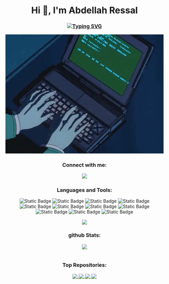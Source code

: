 <h1 align="center">Hi 👋, I'm Abdellah Ressal</h1>
<h3 align="center"><a href="https://git.io/typing-svg"><img src="https://readme-typing-svg.demolab.com?&size=30&duration=4000&pause=1000&color=ABD200&width=600&height=52&lines=A+Master's+Student+in+Cybersecurity" alt="Typing SVG" /></a></h3>
<p align="center"><a><img src="https://github.com/Ressal0/ressal0/blob/main/pics/a2b4ae4ebabcd10ff10a1581366f6df2.gif"/></a></p>
<h3 align="center">Connect with me:</h3>
<p align="center">
<a href="https://linkedin.com/in/abdellah-ressal-773067227/"><img src="https://img.shields.io/badge/-LinkedIn-0072b1?&style=flat&logo=linkedin&logoColor=white" /></a>
</p>
<h3 align="center">Languages and Tools:</h3>
<div align="center">
<img alt="Static Badge" src="https://img.shields.io/badge/C-00599C?logo=c&logoColor=white">
<img alt="Static Badge" src="https://img.shields.io/badge/C++-%2300599C.svg?logo=c%2B%2B&logoColor=white">
<img alt="Static Badge" src="https://img.shields.io/badge/Python-ffd343?logo=python&logoColor=black">
<img alt="Static Badge" src="https://img.shields.io/badge/Java-%23ED8B00.svg?logo=openjdk&logoColor=white">
<img alt="Static Badge" src="https://img.shields.io/badge/HTML-%23E34F26.svg?logo=html5&logoColor=white">
<img alt="Static Badge" src="https://img.shields.io/badge/CSS-1572B6?logo=css3&logoColor=fff">
<img alt="Static Badge" src="http://img.shields.io/badge/-Powershell-darkblue?style=flat&logo=powershell&logoColor=fff">
<img alt="Static Badge" src="https://img.shields.io/badge/-Git-%23F05032?style=flat&logo=git&logoColor=%23ffffff">
</div>
<div align="center">
<img alt="Static Badge" src="https://img.shields.io/badge/MySQL-4479A1?logo=mysql&logoColor=fff">
<img alt="Static Badge" src="https://img.shields.io/badge/SQLite-%2307405e.svg?logo=sqlite&logoColor=white">
<img alt="Static Badge" src="https://img.shields.io/badge/Oracle-F80000?logo=oracle&logoColor=fff">
</div>
<p></p>
<p align="center"><a href="https://github.com/ressal0/">
  <img height=200 align="center" src="https://github-readme-stats.vercel.app/api/top-langs?username=ressal0&theme=merko&layout=compact&langs_count=8&card_width=320" />
</a></p>
<h3 align="center">github Stats:</h3>
<p align="center">
<a href="https://github.com/ressal0/github-readme-stats">
  <img height=200 align="center" src="https://github-readme-stats.vercel.app/api?username=ressal0&theme=merko" />
</a>
<h1></h1>
<h3 align="center">Top Repositories:</h3>
<p align="center"><a href="https://github.com/ressal0/Web-Scanner">
  <img align="center" src="https://github-readme-stats.vercel.app/api/pin/?username=ressal0&repo=Web-Scanner&theme=merko" />
</a>
<a href="https://github.com/ressal0/Medical-Records-Manager">
  <img align="center" src="https://github-readme-stats.vercel.app/api/pin/?username=ressal0&repo=Medical-Records-Manager&theme=merko" />
</a>
<a href="https://github.com/ressal0/AES-file-Encryption-Decryption">
  <img align="center" src="https://github-readme-stats.vercel.app/api/pin/?username=ressal0&repo=AES-file-Encryption-Decryption&theme=merko&description_lines_count=1" />
</a>
<a href="https://github.com/ressal0/Disk-Sanitizer">
  <img align="center" src="https://github-readme-stats.vercel.app/api/pin/?username=ressal0&repo=Disk-Sanitizer&theme=merko" />
</a></p>
